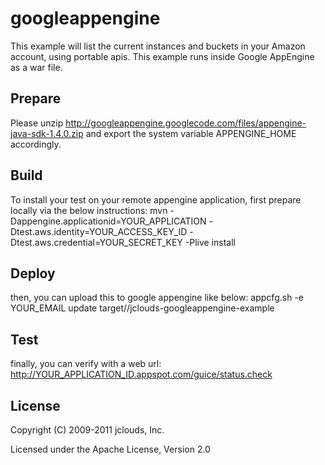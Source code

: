 # googleappengine
This example will list the current instances and buckets in your Amazon account, using portable apis.  This example runs inside Google AppEngine as a war file.

## Prepare

Please unzip http://googleappengine.googlecode.com/files/appengine-java-sdk-1.4.0.zip and export the system variable APPENGINE_HOME accordingly.

## Build

To install your test on your remote appengine application, first prepare locally via the below instructions:
mvn -Dappengine.applicationid=YOUR_APPLICATION -Dtest.aws.identity=YOUR_ACCESS_KEY_ID -Dtest.aws.credential=YOUR_SECRET_KEY -Plive install

## Deploy

then, you can upload this to google appengine like below:
appcfg.sh -e YOUR_EMAIL update target//jclouds-googleappengine-example

## Test

finally, you can verify with a web url:
http://YOUR_APPLICATION_ID.appspot.com/guice/status.check

## License

Copyright (C) 2009-2011 jclouds, Inc.

Licensed under the Apache License, Version 2.0 

